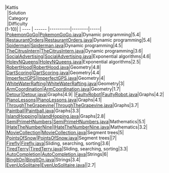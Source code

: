 
|Kattis<br /> |Solution<br /> |Category<br /> |Difficulty<br />(1-10)|
| ---- | ------ |----------|--------|-----|
|[PokemonGoGo](https://open.kattis.com/problems/pokemongogo)|[PokemonGoGo.java](src/PokemonGoGo.java)|Dynamic programming|5.4|
|[RestaurantOrders](https://open.kattis.com/problems/orders)|[RestaurantOrders.java](src/RestaurantOrders.java)|Dynamic programming|5.4|
|[Spiderman](https://open.kattis.com/problems/spiderman)|[Spiderman.java](src/Spiderman.java)|Dynamic programming|4.5|
|[TheCitrusIntern](https://open.kattis.com/problems/citrusintern)|[TheCitrusIntern.java](src/TheCitrusIntern.java)|Dynamic programming|3.6|
|[SocialAdvertising](https://open.kattis.com/problems/socialadvertising)|[SocialAdvertising.java](src/SocialAdvertising.java)|Exponential algorithms|4.6|
|[HoleyNQueens](https://open.kattis.com/problems/holeynqueensbatman)|[HoleyNQueens.java](src/HoleyNQueens.java)|Exponential algorithms|2.5|
|[RobertHood](https://open.kattis.com/problems/roberthood)|[RobertHood.java](src/RobertHood.java)|Geometry|4.8|
|[DartScoring](https://open.kattis.com/problems/dartscoring)|[DartScoring.java](src/DartScoring.java)|Geometry|4.4|
|[ImperfectGPS](https://open.kattis.com/problems/imperfectgps)|[ImperfectGPS.java](src/ImperfectGPS.java)|Geometry|4|
|[WhiteWaterRafting](https://open.kattis.com/problems/rafting)|[WhiteWaterRafting.java](src/WhiteWaterRafting.java)|Geometry|3|
|[ArmCoordination](https://open.kattis.com/problems/armcoordination)|[ArmCoordination.java](src/ArmCoordination.java)|Geometry|1.7|
|[Detour](https://open.kattis.com/problems/detour)|[Detour.java](src/Detour.java)|Graphs|4.9|
|[FaultyRobot](https://open.kattis.com/problems/faultyrobot)|[FaultyRobot.java](src/FaultyRobot.java)|Graphs|4.2|
|[PianoLessons](https://open.kattis.com/problems/pianolessons)|[PianoLessons.java](src/PianoLessons.java)|Graphs|4.1|
|[ThroughTheGrapevine](https://open.kattis.com/problems/grapevine)|[ThroughTheGrapevine.java](src/ThroughTheGrapevine.java)|Graphs|3.7|
|[Paintball](https://open.kattis.com/problems/paintball)|[Paintball.java](src/Paintball.java)|Graphs|3.3|
|[IslandHopping](https://open.kattis.com/problems/islandhopping)|[IslandHopping.java](src/IslandHopping.java)|Graphs|2.8|
|[SemiPrimeHNumbers](https://open.kattis.com/problems/hnumbers)|[SemiPrimeHNumbers.java](src/SemiPrimeHNumbers.java)|Mathematics|5.1|
|[IHateTheNumberNine](https://open.kattis.com/problems/nine)|[IHateTheNumberNine.java](src/IHateTheNumberNine.java)|Mathematics|3.2|
|[MovieCollection](https://open.kattis.com/problems/moviecollection)|[MovieCollection.java](src/MovieCollection.java)|Segment trees|5|
|[PointsOfSnow](https://uib.kattis.com/courses/INF237/spring22/assignments/vgq568/problems/uib.pointsofsnow)|[PointsOfSnow.java](src/PointsOfSnow.java)|Segment trees||7|
|[Firefly](https://open.kattis.com/problems/firefly)|[Firefly.java](src/Firefly.java)|Sliding,  searching, sorting|3.6|
|[TiredTerry](https://open.kattis.com/problems/tiredterry)|[TiredTerry.java](src/TiredTerry.java)|Sliding, searching, sorting|3.3|
|[AutoCompletion](https://open.kattis.com/problems/autocompletion)|[AutoCompletion.java](src/AutoCompletion.java)|Strings|6|
|[BingItOn](https://open.kattis.com/problems/bing)|[BingItOn.java](src/BingItOn.java)|Strings|3.4|
|[EvenUpSolitaire](https://open.kattis.com/problems/evenup)|[EvenUpSolitaire.java](src/EvenUpSolitaire.java)||2.7|

